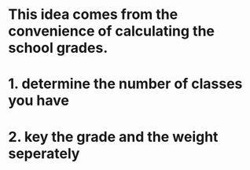 # This idea comes from the convenience of calculating the school grades.
# 1. determine the number of classes you have
# 2. key the grade and the weight seperately
